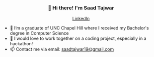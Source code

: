 <h3 align="center">👋 Hi there! I'm Saad Tajwar</h3>
<p align="center">
  <a href="https://www.linkedin.com/in/saadtajwar/">LinkedIn</a>
</p>

- 🌱 I’m a graduate of UNC Chapel Hill where I received my Bachelor's degree in Computer Science
- 💞️ I would love to work together on a coding project, especially in a hackathon!
- 📫 Contact me via email: saadtajwar19@gmail.com

<!---
saadtajwar/saadtajwar is a ✨ special ✨ repository because its `README.md` (this file) appears on your GitHub profile.
You can click the Preview link to take a look at your changes.
--->
